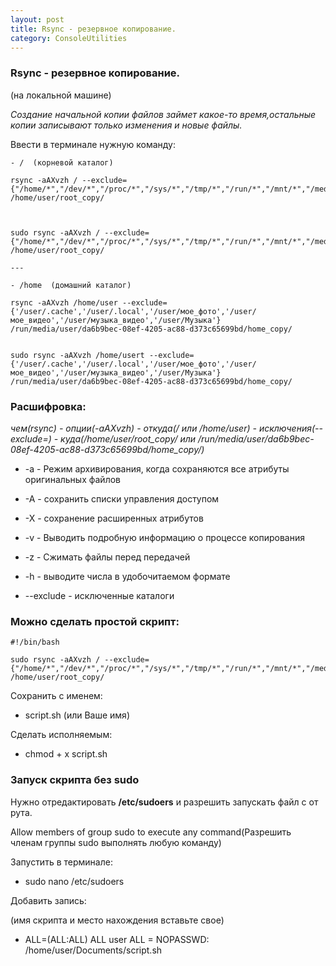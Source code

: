 ```yaml
---
layout: post
title: Rsync - резервное копирование.
category: ConsoleUtilities
---
```



### Rsync - резервное копирование.
(на локальной машине)

*Создание начальной копии файлов займет какое-то время,остальные копии записывают только изменения и новые файлы.*

Ввести в терминале нужную команду:

```
- /  (корневой каталог)

rsync -aAXvzh / --exclude={"/home/*","/dev/*","/proc/*","/sys/*","/tmp/*","/run/*","/mnt/*","/media/*","/lost+found"} /home/user/root_copy/



sudo rsync -aAXvzh / --exclude={"/home/*","/dev/*","/proc/*","/sys/*","/tmp/*","/run/*","/mnt/*","/media/*","/lost+found"} /home/user/root_copy/ 

--- 

- /home  (домашний каталог)

rsync -aAXvzh /home/user --exclude={'/user/.cache','/user/.local','/user/мое_фото','/user/мое_видео','/user/музыка_видео','/user/Музыка'} /run/media/user/da6b9bec-08ef-4205-ac88-d373c65699bd/home_copy/ 


sudo rsync -aAXvzh /home/usert --exclude={'/user/.cache','/user/.local','/user/мое_фото','/user/мое_видео','/user/музыка_видео','/user/Музыка'} /run/media/user/da6b9bec-08ef-4205-ac88-d373c65699bd/home_copy/ 
````

### Расшифровка:

*чем(rsync) - опции(-aAXvzh) - откуда(/ или /home/user) - исключения(--exclude=) - куда(/home/user/root_copy/ или /run/media/user/da6b9bec-08ef-4205-ac88-d373c65699bd/home_copy/)*

- -a - Режим архивирования, когда сохраняются все атрибуты оригинальных файлов

- -A - сохранить списки управления доступом

- -X - сохранение расширенных атрибутов

- -v - Выводить подробную информацию о процессе копирования

- -z - Сжимать файлы перед передачей

- -h - выводите числа в удобочитаемом формате

- --exclude - исключенные каталоги

### Можно сделать простой скрипт:
```
#!/bin/bash

sudo rsync -aAXvzh / --exclude={"/home/*","/dev/*","/proc/*","/sys/*","/tmp/*","/run/*","/mnt/*","/media/*","/lost+found"} /home/user/root_copy/
```
Сохранить с именем:

- script.sh (или Ваше имя)

Сделать исполняемым:

- chmod + x script.sh

### Запуск скрипта без sudo

Нужно отредактировать **/etc/sudoers** и разрешить запускать файл с от рута.

Allow members of group sudo to execute any command(Разрешить членам группы sudo выполнять любую команду)

Запустить в терминале:

- sudo nano /etc/sudoers

Добавить запись:

(имя скрипта и место нахождения вставьте свое)

- ALL=(ALL:ALL) ALL user ALL = NOPASSWD: /home/user/Documents/script.sh
